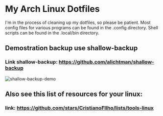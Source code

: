 # My Arch Linux Dotfiles
I'm in the process of cleaning up my dotfiles, so please be patient. Most config files for various programs can be found in the .config directory. Shell scripts can be found in the .local/bin directory.

## Demostration backup use shallow-backup
### Link shallow-backup: https://github.com/alichtman/shallow-backup

![shallow-backup-demo](https://user-images.githubusercontent.com/54041918/210179123-a2d74c8f-ffaf-4105-aef4-add3b9e20046.gif)

## Also see this list of resources for your linux:

### link: https://github.com/stars/CristianoFIlho/lists/tools-linux
